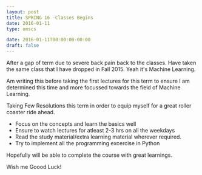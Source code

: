 ```yaml
---
layout: post
title: SPRING 16 -Classes Begins
date: 2016-01-11
type: omscs

date: 2016-01-11T00:00:00-00:00
draft: false
---
```


After a gap of term due to severe back pain back to the classes. Have taken the same class that I have dropped in Fall 2015. Yeah it's Machine Learning.

Am writing this before taking the first lectures for this term to ensure I am determined this time and more focussed towards the field of Machine Learning.


Taking Few Resolutions this term in order to equip myself for a great roller coaster ride ahead.

* Focus on the concepts and learn the basics well
* Ensure to watch lectures for atleast 2-3 hrs on all the weekdays
* Read the study material/extra learning material wherever required.
* Try to implement all the programming excercise in Python

Hopefully will be able to complete the course with great learnings.

Wish me Goood Luck!


